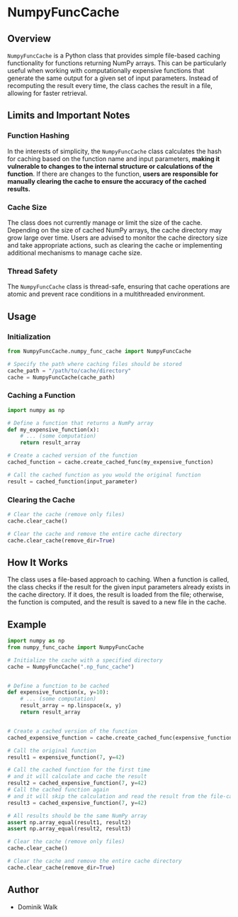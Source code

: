 # NumpyFuncCache

## Overview
`NumpyFuncCache` is a Python class that provides simple file-based caching functionality for functions returning NumPy arrays. This can be particularly useful when working with computationally expensive functions that generate the same output for a given set of input parameters. Instead of recomputing the result every time, the class caches the result in a file, allowing for faster retrieval.

## Limits and Important Notes

### Function Hashing
In the interests of simplicity, the `NumpyFuncCache` class calculates the hash for caching based on the function name and input parameters, **making it vulnerable to changes to the internal structure or calculations of the function**. If there are changes to the function, **users are responsible for manually clearing the cache to ensure the accuracy of the cached results.**

### Cache Size
The class does not currently manage or limit the size of the cache. Depending on the size of cached NumPy arrays, the cache directory may grow large over time. Users are advised to monitor the cache directory size and take appropriate actions, such as clearing the cache or implementing additional mechanisms to manage cache size.

### Thread Safety
The `NumpyFuncCache` class is thread-safe, ensuring that cache operations are atomic and prevent race conditions in a multithreaded environment.

## Usage

### Initialization
```python
from NumpyFuncCache.numpy_func_cache import NumpyFuncCache

# Specify the path where caching files should be stored
cache_path = "/path/to/cache/directory"
cache = NumpyFuncCache(cache_path)
```

### Caching a Function
```python
import numpy as np

# Define a function that returns a NumPy array
def my_expensive_function(x):
    # ... (some computation)
    return result_array

# Create a cached version of the function
cached_function = cache.create_cached_func(my_expensive_function)

# Call the cached function as you would the original function
result = cached_function(input_parameter)
```

### Clearing the Cache
```python
# Clear the cache (remove only files)
cache.clear_cache()

# Clear the cache and remove the entire cache directory
cache.clear_cache(remove_dir=True)
```

## How It Works
The class uses a file-based approach to caching. When a function is called, the class checks if the result for the given input parameters already exists in the cache directory. If it does, the result is loaded from the file; otherwise, the function is computed, and the result is saved to a new file in the cache.

## Example
```python
import numpy as np
from numpy_func_cache import NumpyFuncCache

# Initialize the cache with a specified directory
cache = NumpyFuncCache(".np_func_cache")


# Define a function to be cached
def expensive_function(x, y=10):
    # ... (some computation)
    result_array = np.linspace(x, y)
    return result_array


# Create a cached version of the function
cached_expensive_function = cache.create_cached_func(expensive_function)

# Call the original function
result1 = expensive_function(7, y=42)

# Call the cached function for the first time
# and it will calculate and cache the result
result2 = cached_expensive_function(7, y=42)
# Call the cached function again
# and it will skip the calculation and read the result from the file-cache
result3 = cached_expensive_function(7, y=42)

# All results should be the same NumPy array
assert np.array_equal(result1, result2)
assert np.array_equal(result2, result3)

# Clear the cache (remove only files)
cache.clear_cache()

# Clear the cache and remove the entire cache directory
cache.clear_cache(remove_dir=True)
```

## Author
- Dominik Walk
